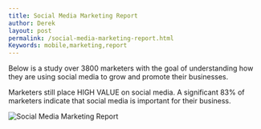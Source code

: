 ```yaml
---
title: Social Media Marketing Report
author: Derek
layout: post
permalink: /social-media-marketing-report.html
Keywords: mobile,marketing,report
---
```


Below is a study over 3800 marketers with the goal of understanding how they are using social media to grow and promote their businesses.

Marketers still place HIGH VALUE on social media. A significant 83% of marketers indicate that social media is important for their business.

<img src="http://cdn.monasheemountainmultimedia.com/images/2012-social-media-marketing-report.jpg" alt="Social Media Marketing Report" title="Social Media Marketing Report" />